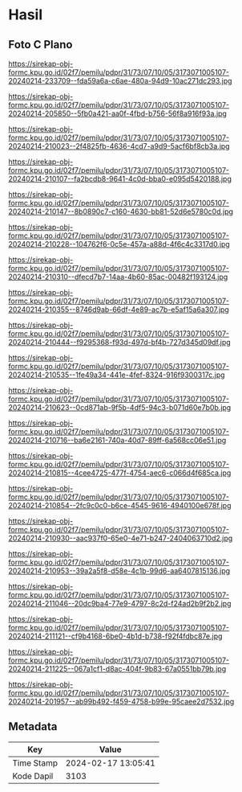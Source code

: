 # Hasil

## Foto C Plano

https://sirekap-obj-formc.kpu.go.id/02f7/pemilu/pdpr/31/73/07/10/05/3173071005107-20240214-233709--fda59a6a-c6ae-480a-94d9-10ac271dc293.jpg

https://sirekap-obj-formc.kpu.go.id/02f7/pemilu/pdpr/31/73/07/10/05/3173071005107-20240214-205850--5fb0a421-aa0f-4fbd-b756-56f8a916f93a.jpg

https://sirekap-obj-formc.kpu.go.id/02f7/pemilu/pdpr/31/73/07/10/05/3173071005107-20240214-210023--2f4825fb-4636-4cd7-a9d9-5acf6bf8cb3a.jpg

https://sirekap-obj-formc.kpu.go.id/02f7/pemilu/pdpr/31/73/07/10/05/3173071005107-20240214-210107--fa2bcdb8-9641-4c0d-bba0-e095d5420188.jpg

https://sirekap-obj-formc.kpu.go.id/02f7/pemilu/pdpr/31/73/07/10/05/3173071005107-20240214-210147--8b0890c7-c160-4630-bb81-52d6e5780c0d.jpg

https://sirekap-obj-formc.kpu.go.id/02f7/pemilu/pdpr/31/73/07/10/05/3173071005107-20240214-210228--104762f6-0c5e-457a-a88d-4f6c4c3317d0.jpg

https://sirekap-obj-formc.kpu.go.id/02f7/pemilu/pdpr/31/73/07/10/05/3173071005107-20240214-210310--dfecd7b7-14aa-4b60-85ac-00482f193124.jpg

https://sirekap-obj-formc.kpu.go.id/02f7/pemilu/pdpr/31/73/07/10/05/3173071005107-20240214-210355--8746d9ab-66df-4e89-ac7b-e5af15a6a307.jpg

https://sirekap-obj-formc.kpu.go.id/02f7/pemilu/pdpr/31/73/07/10/05/3173071005107-20240214-210444--f9295368-f93d-497d-bf4b-727d345d09df.jpg

https://sirekap-obj-formc.kpu.go.id/02f7/pemilu/pdpr/31/73/07/10/05/3173071005107-20240214-210535--1fe49a34-441e-4fef-8324-916f9300317c.jpg

https://sirekap-obj-formc.kpu.go.id/02f7/pemilu/pdpr/31/73/07/10/05/3173071005107-20240214-210623--0cd871ab-9f5b-4df5-94c3-b071d60e7b0b.jpg

https://sirekap-obj-formc.kpu.go.id/02f7/pemilu/pdpr/31/73/07/10/05/3173071005107-20240214-210716--ba6e2161-740a-40d7-89ff-6a568cc06e51.jpg

https://sirekap-obj-formc.kpu.go.id/02f7/pemilu/pdpr/31/73/07/10/05/3173071005107-20240214-210815--4cee4725-477f-4754-aec6-c066d4f685ca.jpg

https://sirekap-obj-formc.kpu.go.id/02f7/pemilu/pdpr/31/73/07/10/05/3173071005107-20240214-210854--2fc9c0c0-b6ce-4545-9616-4940100e678f.jpg

https://sirekap-obj-formc.kpu.go.id/02f7/pemilu/pdpr/31/73/07/10/05/3173071005107-20240214-210930--aac937f0-65e0-4e71-b247-2404063710d2.jpg

https://sirekap-obj-formc.kpu.go.id/02f7/pemilu/pdpr/31/73/07/10/05/3173071005107-20240214-210953--39a2a5f8-d58e-4c1b-99d6-aa6407815136.jpg

https://sirekap-obj-formc.kpu.go.id/02f7/pemilu/pdpr/31/73/07/10/05/3173071005107-20240214-211046--20dc9ba4-77e9-4797-8c2d-f24ad2b9f2b2.jpg

https://sirekap-obj-formc.kpu.go.id/02f7/pemilu/pdpr/31/73/07/10/05/3173071005107-20240214-211121--cf9b4168-6be0-4b1d-b738-f92f4fdbc87e.jpg

https://sirekap-obj-formc.kpu.go.id/02f7/pemilu/pdpr/31/73/07/10/05/3173071005107-20240214-211225--067a1cf1-d8ac-404f-9b83-67a0551bb79b.jpg

https://sirekap-obj-formc.kpu.go.id/02f7/pemilu/pdpr/31/73/07/10/05/3173071005107-20240214-201957--ab99b492-f459-4758-b99e-95caee2d7532.jpg


## Metadata

| Key        | Value               |
| ---------- | ------------------- |
| Time Stamp | 2024-02-17 13:05:41 |
| Kode Dapil | 3103                |



